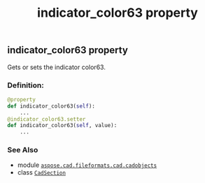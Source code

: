 ﻿---
title: indicator_color63 property
second_title: Aspose.CAD for Python via .NET API References
description: 
type: docs
weight: 260
url: /python-net/aspose.cad.fileformats.cad.cadobjects/cadsection/indicator_color63/
is_root: false
---

## indicator_color63 property


Gets or sets the indicator color63.
### Definition:
```python
@property
def indicator_color63(self):
    ...
@indicator_color63.setter
def indicator_color63(self, value):
    ...
```

### See Also
* module [`aspose.cad.fileformats.cad.cadobjects`](../../)
* class [`CadSection`](/cad/python-net/aspose.cad.fileformats.cad.cadobjects/cadsection)
